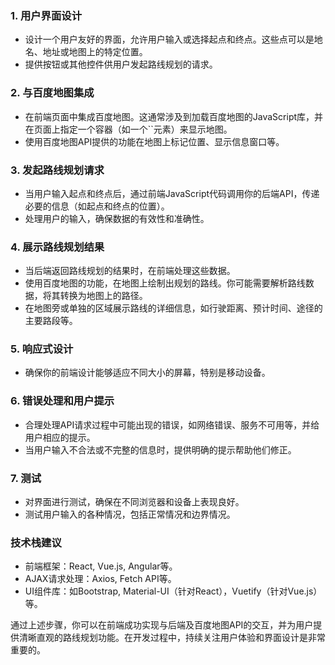 ### 1. 用户界面设计

- 设计一个用户友好的界面，允许用户输入或选择起点和终点。这些点可以是地名、地址或地图上的特定位置。
- 提供按钮或其他控件供用户发起路线规划的请求。

### 2. 与百度地图集成

- 在前端页面中集成百度地图。这通常涉及到加载百度地图的JavaScript库，并在页面上指定一个容器（如一个``元素）来显示地图。
- 使用百度地图API提供的功能在地图上标记位置、显示信息窗口等。

### 3. 发起路线规划请求

- 当用户输入起点和终点后，通过前端JavaScript代码调用你的后端API，传递必要的信息（如起点和终点的位置）。
- 处理用户的输入，确保数据的有效性和准确性。

### 4. 展示路线规划结果

- 当后端返回路线规划的结果时，在前端处理这些数据。
- 使用百度地图的功能，在地图上绘制出规划的路线。你可能需要解析路线数据，将其转换为地图上的路径。
- 在地图旁或单独的区域展示路线的详细信息，如行驶距离、预计时间、途径的主要路段等。

### 5. 响应式设计

- 确保你的前端设计能够适应不同大小的屏幕，特别是移动设备。

### 6. 错误处理和用户提示

- 合理处理API请求过程中可能出现的错误，如网络错误、服务不可用等，并给用户相应的提示。
- 当用户输入不合法或不完整的信息时，提供明确的提示帮助他们修正。

### 7. 测试

- 对界面进行测试，确保在不同浏览器和设备上表现良好。
- 测试用户输入的各种情况，包括正常情况和边界情况。

### 技术栈建议

- 前端框架：React, Vue.js, Angular等。
- AJAX请求处理：Axios, Fetch API等。
- UI组件库：如Bootstrap, Material-UI（针对React），Vuetify（针对Vue.js）等。

通过上述步骤，你可以在前端成功实现与后端及百度地图API的交互，并为用户提供清晰直观的路线规划功能。在开发过程中，持续关注用户体验和界面设计是非常重要的。